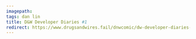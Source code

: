 ```yaml
---
imagepath:
tags: dan lin
title: D&W Developer Diaries #1
redirect: https://www.drugsandwires.fail/dnwcomic/dw-developer-diaries-1/
---
```

